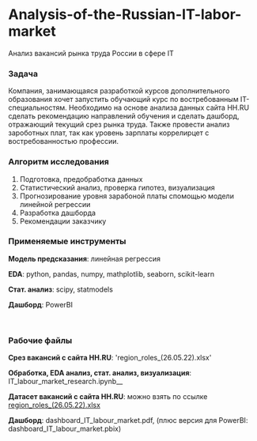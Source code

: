 # Analysis-of-the-Russian-IT-labor-market
Анализ вакансий рынка труда России в сфере IT

### Задача
Компания, занимающаяся разработкой курсов дополнительного образования хочет запустить обучающий курс по востребованным IT-специальностям.
Необходимо на основе анализа данных сайта HH.RU сделать рекомендацию направлений обучения и сделать дашборд, отражающий текущий срез рынка труда.
Также провести анализ зароботных плат, так как уровень зарплаты коррелирцет с востребованностью профессии.

### Алгоритм исследования
1. Подготовка, предобработка данных
2. Статистический анализ, проверка гипотез, визуализация
3. Прогнозирование уровня зарабоной платы спомощью модели линейной регрессии
5. Разработка дашборда
4. Рекомендации заказчику

### Применяемые инструменты
  __Модель предсказания__: линейная регрессия

  __EDA__: python, pandas, numpy, mathplotlib, seaborn, scikit-learn

  __Стат. анализ__: scipy, statmodels

  __Дашборд__: PowerBI
  
<br>

### Рабочие файлы
  __Срез вакансий с сайта HH.RU__: 'region_roles_(26.05.22).xlsx'

  __Обработка, EDA анализ, стат. анализ, визуализация__: IT_labour_market_research.ipynb__

  __Датасет вакансий с сайта HH.RU__: можно взять по ссылке [region_roles_(26.05.22).xlsx](https://docs.google.com/spreadsheets/d/1vEcTVmxFyKVH04rcP3wM6acWEpO4k411/edit?usp=share_link&ouid=113246342214099933828&rtpof=true&sd=true)

  __Дашборд__: dashboard_IT_labour_market.pdf, (плюс версия для PowerBI: dashboard_IT_labour_market.pbix)
